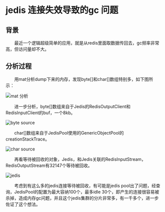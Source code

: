 # jedis 连接失效导致的gc 问题
## 背景
&emsp;&emsp;最近一个逻辑超级简单的应用，就是从redis里面取数据传回去，gc频率非常高，但访问量却不大。
## 分析过程
&emsp;&emsp;用mat分析dump下来的内存，发现byte[]和char[]数组特别多，如下图所示：

![mat 分析](https://github.com/whodarewin/knowledge_hierarchy/blob/master/high_performance/gc/sample/jedis_mat.png)

&emsp;&emsp;进一步分析，byte[]数组来自于Jedis的RedisOutputClient和RedisInputClient的buf，一个8kb。

![byte source](https://github.com/whodarewin/knowledge_hierarchy/blob/master/high_performance/gc/sample/jedis_byte.png)

&emsp;&emsp;char[]数组来自于JedisPool使用的GenericObjectPool的creationStackTrace。

![char source](https://github.com/whodarewin/knowledge_hierarchy/blob/master/high_performance/gc/sample/jedis_char.png)

&emsp;&emsp;再看等待被回收的对象，Jedis，和Jedis关联的RedisInputStream，RedisOutputStream有32147个等待被回收。

![jedis](https://github.com/whodarewin/knowledge_hierarchy/blob/master/high_performance/gc/sample/jedis_tobecollected.png)

&emsp;&emsp;考虑到有这么多的jedis连接等待被回收，有可能是jedis pool出了问题，经查询，JedisPool的配置为最大容纳100个，最多idle 30个，即产生的连接很容易被杀掉，造成内存gc问题，并且这个jedis集群的分片非常多，有一千多个，进一步佐证了这个想法。



